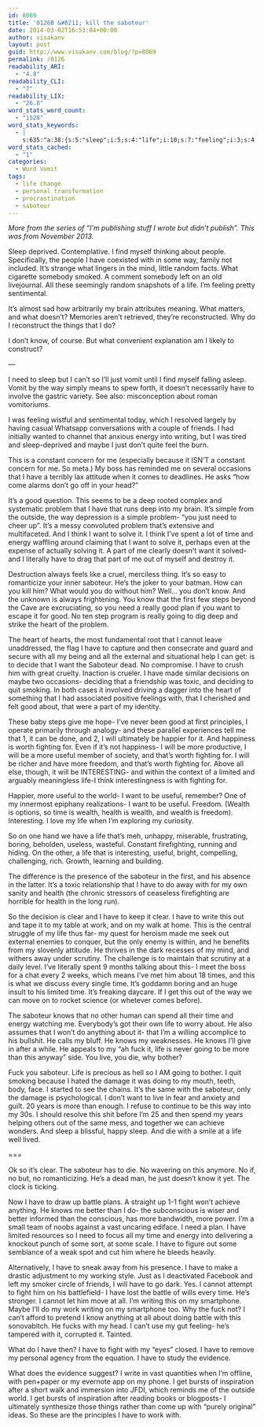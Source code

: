 ```yaml
---
id: 8069
title: '0126B &#8211; kill the saboteur'
date: 2014-03-02T16:53:04+00:00
author: visakanv
layout: post
guid: http://www.visakanv.com/blog/?p=8069
permalink: /0126
readability_ARI:
  - "4.8"
readability_CLI:
  - "7"
readability_LIX:
  - "26.8"
word_stats_word_count:
  - "1528"
word_stats_keywords:
  - |
    s:635:"a:38:{s:5:"sleep";i:5;s:4:"life";i:10;s:7:"feeling";i:3;s:4:"know";i:5;s:4:"need";i:5;s:5:"can't";i:3;s:4:"i'll";i:3;s:4:"just";i:5;s:6:"energy";i:4;s:7:"writing";i:3;s:5:"maybe";i:3;s:8:"constant";i:3;s:4:"good";i:5;s:4:"deep";i:3;s:7:"problem";i:4;s:5:"think";i:3;s:4:"want";i:8;s:4:"time";i:7;s:4:"part";i:3;s:8:"saboteur";i:7;s:5:"going";i:3;s:5:"heart";i:3;s:6:"cannot";i:3;s:5:"worth";i:3;s:8:"fighting";i:4;s:6:"useful";i:5;s:7:"freedom";i:3;s:11:"interesting";i:3;s:7:"limited";i:3;s:6:"wealth";i:4;s:6:"health";i:3;s:4:"away";i:3;s:5:"clear";i:3;s:4:"work";i:3;s:5:"knows";i:4;s:4:"fuck";i:3;s:6:"battle";i:3;s:5:"fight";i:3;}";
word_stats_cached:
  - "1"
categories:
  - Word Vomit
tags:
  - life change
  - personal transformation
  - procrastination
  - saboteur
---
```

_More from the series of &#8220;I&#8217;m publishing stuff I wrote but didn&#8217;t publish&#8221;. This was from November 2013._

Sleep deprived. Contemplative. I find myself thinking about people. Specifically, the people I have coexisted with in some way, family not included. It&#8217;s strange what lingers in the mind, little random facts. What cigarette somebody smoked. A comment somebody left on an old livejournal. All these seemingly random snapshots of a life. I&#8217;m feeling pretty sentimental.

It&#8217;s almost sad how arbitrarily my brain attributes meaning. What matters, and what doesn&#8217;t? Memories aren&#8217;t retrieved, they&#8217;re reconstructed. Why do I reconstruct the things that I do?

I don&#8217;t know, of course. But what convenient explanation am I likely to construct?

&#8212;

I need to sleep but I can&#8217;t so I&#8217;ll just vomit until I find myself falling asleep. Vomit by the way simply means to spew forth, it doesn&#8217;t necessarily have to involve the gastric variety. See also: misconception about roman vomitoriums.

I was feeling wistful and sentimental today, which I resolved largely by having casual Whatsapp conversations with a couple of friends. I had initially wanted to channel that anxious energy into writing, but I was tired and sleep-deprived and maybe I just don&#8217;t quite feel the burn.

This is a constant concern for me (especially because it ISN&#8217;T a constant concern for me. So meta.) My boss has reminded me on several occasions that I have a terribly lax attitude when it comes to deadlines. He asks &#8220;how come alarms don&#8217;t go off in your head?&#8221;

It&#8217;s a good question. This seems to be a deep rooted complex and systematic problem that I have that runs deep into my brain. It&#8217;s simple from the outside, the way depression is a simple problem- &#8220;you just need to cheer up&#8221;. It&#8217;s a messy convoluted problem that&#8217;s extensive and multifaceted. And I think I want to solve it. I think I&#8217;ve spent a lot of time and energy waffling around claiming that I want to solve it, perhaps even at the expense of actually solving it. A part of me clearly doesn&#8217;t want it solved- and I literally have to drag that part of me out of myself and destroy it.

Destruction always feels like a cruel, merciless thing. It&#8217;s so easy to romanticize your inner saboteur. He&#8217;s the joker to your batman. How can you kill him? What would you do without him? Well&#8230; you don&#8217;t know. And the unknown is always frightening. You know that the first few steps beyond the Cave are excruciating, so you need a really good plan if you want to escape it for good. No ten step program is really going to dig deep and strike the heart of the problem.

The heart of hearts, the most fundamental root that I cannot leave unaddressed, the flag I have to capture and then consecrate and guard and secure with all my being and all the external and situational help I can get: is to decide that I want the Saboteur dead. No compromise. I have to crush him with great cruelty. Inaction is crueler. I have made similar decisions on maybe two occasions- deciding that a friendship was toxic, and deciding to quit smoking. In both cases it involved driving a dagger into the heart of something that I had associated positive feelings with, that I cherished and felt good about, that were a part of my identity.

These baby steps give me hope- I&#8217;ve never been good at first principles, I operate primarily through analogy- and these parallel experiences tell me that 1, it can be done, and 2, I will ultimately be happier for it. And happiness is worth fighting for. Even if it&#8217;s not happiness- I will be more productive, I will be a more useful member of society, and that&#8217;s worth fighting for. I will be richer and have more freedom, and that&#8217;s worth fighting for. Above all else, though, it will be INTERESTING- and within the context of a limited and arguably meaningless life-I think interestingness is with fighting for.

Happier, more useful to the world- I want to be useful, remember? One of my innermost epiphany realizations- I want to be useful. Freedom. (Wealth is options, so time is wealth, health is wealth, and wealth is freedom). Interesting. I love my life when I&#8217;m exploring my curiosity.

So on one hand we have a life that&#8217;s meh, unhappy, miserable, frustrating, boring, beholden, useless, wasteful. Constant firefighting, running and hiding. On the other, a life that is interesting, useful, bright, compelling, challenging, rich. Growth, learning and building.

The difference is the presence of the saboteur in the first, and his absence in the latter. It&#8217;s a toxic relationship that I have to do away with for my own sanity and health (the chronic stressors of ceaseless firefighting are horrible for health in the long run).

So the decision is clear and I have to keep it clear. I have to write this out and tape it to my table at work, and on my walk at home. This is the central struggle of my life thus far- my quest for heroism made me seek out external enemies to conquer, but the only enemy is within, and he benefits from my slovenly attitude. He thrives in the dark recesses of my mind, and withers away under scrutiny. The challenge is to maintain that scrutiny at a daily level. I&#8217;ve literally spent 9 months talking about this- I meet the boss for a chat every 2 weeks, which means I&#8217;ve met him about 18 times, and this is what we discuss every single time. It&#8217;s goddamn boring and an huge insult to his limited time. It&#8217;s freaking daycare. If I get this out of the way we can move on to rocket science (or whetever comes before).

The saboteur knows that no other human can spend all their time and energy watching me. Everybody&#8217;s got their own life to worry about. He also assumes that I won&#8217;t do anything about it- that I&#8217;m a willing accomplice to his bullshit. He calls my bluff. He knows my weaknesses. He knows I&#8217;ll give in after a while. He appeals to my &#8220;ah fuck it, life is never going to be more than this anyway&#8221; side. You live, you die, why bother?

Fuck you saboteur. Life is precious as hell so I AM going to bother. I quit smoking because I hated the damage it was doing to my mouth, teeth, body, face. I started to see the chains. It&#8217;s the same with the saboteur, only the damage is psychological. I don&#8217;t want to live in fear and anxiety and guilt. 20 years is more than enough. I refuse to continue to be this way into my 30s. I should resolve this shit before I&#8217;m 25 and then spend my years helping others out of the same mess, and together we can achieve wonders. And sleep a blissful, happy sleep. And die with a smile at a life well lived.

===

Ok so it&#8217;s clear. The saboteur has to die. No wavering on this anymore. No if, no but, no romanticizing. He&#8217;s a dead man, he just doesn&#8217;t know it yet. The clock is ticking.

Now I have to draw up battle plans. A straight up 1-1 fight won&#8217;t achieve anything. He knows me better than I do- the subconscious is wiser and better informed than the conscious, has more bandwidth, more power. I&#8217;m a small team of noobs against a vast uncaring ediface. I need a plan. I have limited resources so I need to focus all my time and energy into delivering a knockout punch of some sort, at some scale. I have to figure out some semblance of a weak spot and cut him where he bleeds heavily.

Alternatively, I have to sneak away from his presence. I have to make a drastic adjustment to my working style. Just as I deactivated Facebook and left my smoker circle of friends, I will have to go dark. Yes. I cannot attempt to fight him on his battlefield- I have lost the battle of wills every time. He&#8217;s stronger. I cannot let him move at all. I&#8217;m writing this on my smartphone. Maybe I&#8217;ll do my work writing on my smartphone too. Why the fuck not? I can&#8217;t afford to pretend I know anything at all about doing battle with this sonovabitch. He fucks with my head. I can&#8217;t use my gut feeling- he&#8217;s tampered with it, corrupted it. Tainted.

What do I have then? I have to fight with my &#8220;eyes&#8221; closed. I have to remove my personal agency from the equation. I have to study the evidence.

What does the evidence suggest? I write in vast quantities when I&#8217;m offline, with pen+paper or my evernote app on my phone. I get bursts of inspiration after a short walk and immersion into JFDI, which reminds me of the outside world. I get bursts of inspiration after reading books or blogposts- I ultimately synthesize those things rather than come up with &#8220;purely original&#8221; ideas. So these are the principles I have to work with.